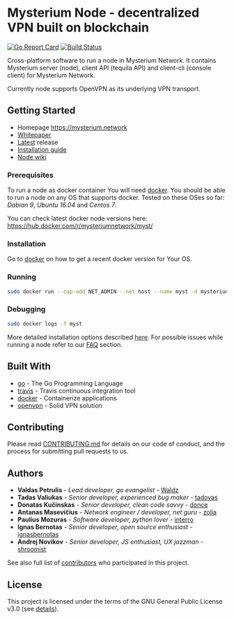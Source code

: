 # Mysterium Node - decentralized VPN built on blockchain

[![Go Report Card](https://goreportcard.com/badge/github.com/mysteriumnetwork/node)](https://goreportcard.com/report/github.com/mysteriumnetwork/node)
[![Build Status](https://travis-ci.org/mysteriumnetwork/node.svg?branch=master)](https://travis-ci.org/MysteriumNetwork/node)

Cross-platform software to run a node in Mysterium Network. It contains Mysterium server (node), 
client API (tequila API) and client-cli (console client) for Mysterium Network.
 
Currently node supports OpenVPN as its underlying VPN transport. 

## Getting Started

- Homepage https://mysterium.network
- [Whitepaper](https://mysterium.network/whitepaper.pdf)
- [Latest](https://github.com/mysteriumnetwork/node/releases/latest) release
- [Installation guide](./INSTALL.md)
- [Node wiki](https://github.com/mysteriumnetwork/node/wiki/) 

### Prerequisites

To run a node as docker container You will need [docker](https://www.docker.com/). 
You should be able to run a node on any OS that supports docker. 
Tested on these OSes so far: _Dabian 9_, _Ubuntu 16.04_ and _Centos 7_. 

You can check latest docker node versions here: https://hub.docker.com/r/mysteriumnetwork/myst/


### Installation

Go to [docker](https://www.docker.com/) on how to get a recent docker version for Your OS.

### Running
```bash
sudo docker run --cap-add NET_ADMIN --net host --name myst -d mysteriumnetwork/myst service --agreed-terms-and-conditions
```
### Debugging
```bash
sudo docker logs -f myst
```
More detailed installation options described [here](./INSTALL.md).
For possible issues while running a node refer to our [FAQ](https://github.com/mysteriumnetwork/node/wiki/Node-operation) section.

## Built With

* [go](https://golang.org/) - The Go Programming Language
* [travis](https://travis-ci.org/) - Travis continuous integration tool
* [docker](https://www.docker.com/what-docker) - Containerize applications
* [openvpn](https://openvpn.net) - Solid VPN solution

## Contributing

Please read [CONTRIBUTING.md](./CONTRIBUTING.md) for details on our code of conduct, and the process for submitting pull requests to us.

## Authors
* **Valdas Petrulis** - *Lead developer, go evangelist* - [Waldz](https://github.com/Waldz)
* **Tadas Valiukas** - *Senior developer, experienced bug maker* - [tadovas](https://github.com/tadovas)
* **Donatas Kučinskas** - *Senior developer, clean code savvy* - [donce](https://github.com/donce)
* **Antanas Masevičius** - *Network engineer / developer, net guru* - [zolia](https://github.com/zolia)
* **Paulius Mozuras** - *Software developer, python lover* - [interro](https://github.com/interro)
* **Ignas Bernotas** - *Senior developer, open source enthusiast* - [ignasbernotas](https://github.com/ignasbernotas)
* **Andrej Novikov** - *Senior developer, JS enthusiast, UX jazzman* - [shroomist](https://github.com/shroomist)

See also full list of [contributors](https://github.com/mysteriumnetwork/node/contributors) who participated in this project.

## License

This project is licensed under the terms of the GNU General Public License v3.0 (see [details](./LICENSE)).
